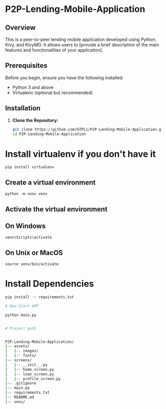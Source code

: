 # P2P-Lending-Mobile-Application

## Overview

This is a peer-to-peer lending mobile application developed using Python, Kivy, and KivyMD. It allows users to [provide a brief description of the main features and functionalities of your application].

## Prerequisites

Before you begin, ensure you have the following installed:

- Python 3 and above 
- Virtualenv (optional but recommended)

## Installation

1. **Clone the Repository:**

   ```bash
   git clone https://github.com/GTPL1/P2P-Lending-Mobile-Application.git
   cd P2P-Lending-Mobile-Application

# Install virtualenv if you don't have it

```pip install virtualenv```

## Create a virtual environment


```python -m venv venv```

## Activate the virtual environment

## On Windows

```venv\Scripts\activate```

## On Unix or MacOS

```source venv/bin/activate```


# Install Dependencies

```bash
pip install -r requirements.txt

# Now Start APP

python main.py


# Project path


P2P-Lending-Mobile-Application/
|-- assets/
|   |-- images/
|   |-- fonts/
|-- screens/
|   |-- __init__.py
|   |-- home_screen.py
|   |-- loan_screen.py
|   |-- profile_screen.py
|-- .gitignore
|-- main.py
|-- requirements.txt
|-- README.md
|-- venv/
